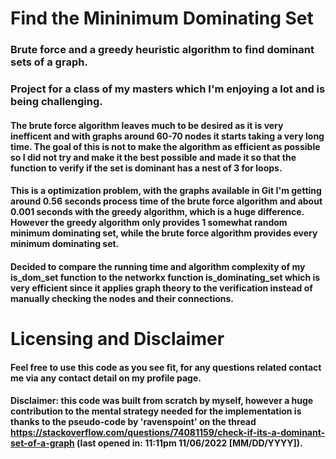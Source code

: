 # Find the Mininimum Dominating Set
### Brute force and a greedy heuristic algorithm to find dominant sets of a graph.
### Project for a class of my masters which I'm enjoying a lot and is being challenging.

#### The brute force algorithm leaves much to be desired as it is very inefficent and with graphs around 60-70 nodes it starts taking a very long time. The goal of this is not to make the algorithm as efficient as possible so I did not try and make it the best possible and made it so that the function to verify if the set is dominant has a nest of 3 for loops.
#### This is a optimization problem, with the graphs available in Git I'm getting around 0.56 seconds process time of the brute force algorithm and about 0.001 seconds with the greedy algorithm, which is a huge difference. However the greedy algorithm only provides 1 somewhat random minimum dominating set, while the brute force algorithm provides every minimum dominating set.

#### Decided to compare the running time and algorithm complexity of my is_dom_set function to the networkx function is_dominating_set which is very efficient since it applies graph theory to the verification instead of manually checking the nodes and their connections.


# Licensing and Disclaimer
#### Feel free to use this code as you see fit, for any questions related contact me via any contact detail on my profile page.
#### Disclaimer: this code was built from scratch by myself, however a huge contribution to the mental strategy needed for the implementation is thanks to the pseudo-code by 'ravenspoint' on the thread https://stackoverflow.com/questions/74081159/check-if-its-a-dominant-set-of-a-graph (last opened in: 11:11pm 11/06/2022 [MM/DD/YYYY]).
